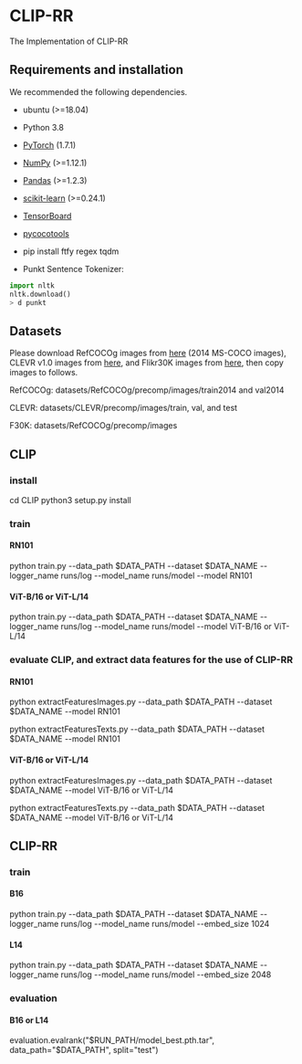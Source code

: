 # CLIP-RR
The Implementation of CLIP-RR

## Requirements and installation
We recommended the following dependencies.
* ubuntu (>=18.04)

* Python 3.8

* [PyTorch](https://pytorch.org/) (1.7.1)

* [NumPy](https://numpy.org/) (>=1.12.1)

* [Pandas](https://pandas.pydata.org/) (>=1.2.3)

* [scikit-learn](https://scikit-learn.org/stable/) (>=0.24.1)

* [TensorBoard](https://github.com/TeamHG-Memex/tensorboard_logger) 

* [pycocotools](https://github.com/cocodataset/cocoapi) 

* pip install ftfy regex tqdm

* Punkt Sentence Tokenizer:

``` python
import nltk
nltk.download()
> d punkt
``` 

## Datasets
Please download RefCOCOg images from [here](https://cocodataset.org/#download) (2014 MS-COCO images), CLEVR v1.0 images from [here](https://cs.stanford.edu/people/jcjohns/clevr/), and Flikr30K images from [here](https://www.kaggle.com/datasets/hsankesara/flickr-image-dataset), then copy images to follows.

RefCOCOg: datasets/RefCOCOg/precomp/images/train2014 and val2014

CLEVR: datasets/CLEVR/precomp/images/train, val, and test

F30K: datasets/RefCOCOg/precomp/images

## CLIP
### install
cd CLIP
python3 setup.py install

### train

#### RN101

python train.py --data_path $DATA_PATH --dataset $DATA_NAME --logger_name runs/log --model_name runs/model --model RN101

#### ViT-B/16 or ViT-L/14

python train.py --data_path $DATA_PATH --dataset $DATA_NAME --logger_name runs/log --model_name runs/model --model ViT-B/16 or ViT-L/14

### evaluate CLIP, and extract data features for the use of CLIP-RR

#### RN101

python extractFeaturesImages.py --data_path $DATA_PATH --dataset $DATA_NAME --model RN101

python extractFeaturesTexts.py --data_path $DATA_PATH --dataset $DATA_NAME --model RN101

#### ViT-B/16 or ViT-L/14

python extractFeaturesImages.py --data_path $DATA_PATH --dataset $DATA_NAME --model ViT-B/16 or ViT-L/14

python extractFeaturesTexts.py --data_path $DATA_PATH --dataset $DATA_NAME --model ViT-B/16 or ViT-L/14

## CLIP-RR
### train

#### B16

python train.py --data_path $DATA_PATH --dataset $DATA_NAME --logger_name runs/log --model_name runs/model --embed_size 1024

#### L14

python train.py --data_path $DATA_PATH --dataset $DATA_NAME --logger_name runs/log --model_name runs/model --embed_size 2048

### evaluation

#### B16 or L14

evaluation.evalrank("$RUN_PATH/model_best.pth.tar", data_path="$DATA_PATH", split="test")




















